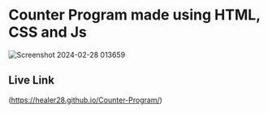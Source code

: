 # Counter Program made using HTML, CSS and Js
![Screenshot 2024-02-28 013659](https://github.com/Healer28/Counter-Program/assets/152694402/e3c65b43-d960-4698-a759-951aca8e36a4)
## Live Link 
 (https://healer28.github.io/Counter-Program/)


